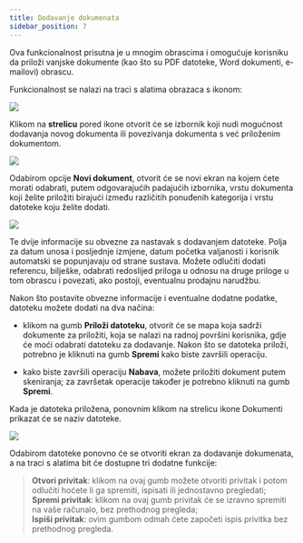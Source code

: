 ```yaml
---
title: Dodavanje dokumenata
sidebar_position: 7
---
```


Ova funkcionalnost prisutna je u mnogim obrascima i omogućuje korisniku da priloži vanjske dokumente (kao što su PDF datoteke, Word dokumenti, e-mailovi) obrascu.


Funkcionalnost se nalazi na traci s alatima obrazaca s ikonom: 

<p align="center">

![](/img/it-it/guide/operations-with-data/attach-documents/image01.png)  

</p>

Klikom na **strelicu** pored ikone otvorit će se izbornik koji nudi mogućnost dodavanja novog dokumenta ili povezivanja dokumenta s već priloženim dokumentom.  

<p align="center">

![](/img/it-it/guide/operations-with-data/attach-documents/image02.png)  

</p>

Odabirom opcije **Novi dokument**, otvorit će se novi ekran na kojem ćete morati odabrati, putem odgovarajućih padajućih izbornika, vrstu dokumenta koji želite priložiti birajući između različitih ponuđenih kategorija i vrstu datoteke koju želite dodati.  

<p align="center">

![](/img/it-it/guide/operations-with-data/attach-documents/image03.png)  

</p>

Te dvije informacije su obvezne za nastavak s dodavanjem datoteke. Polja za datum unosa i posljednje izmjene, datum početka valjanosti i korisnik automatski se popunjavaju od strane sustava. Možete odlučiti dodati referencu, bilješke, odabrati redoslijed priloga u odnosu na druge priloge u tom obrascu i povezati, ako postoji, eventualnu prodajnu narudžbu. 

Nakon što postavite obvezne informacije i eventualne dodatne podatke, datoteku možete dodati na dva načina: 

- klikom na gumb **Priloži datoteku**, otvorit će se mapa koja sadrži dokumente za priložiti, koja se nalazi na radnoj površini korisnika, gdje će moći odabrati datoteku za dodavanje. Nakon što se datoteka priloži, potrebno je kliknuti na gumb **Spremi** kako biste završili operaciju.  

- kako biste završili operaciju **Nabava**, možete priložiti dokument putem skeniranja; za završetak operacije također je potrebno kliknuti na gumb **Spremi**.

Kada je datoteka priložena, ponovnim klikom na strelicu ikone Dokumenti prikazat će se naziv datoteke.  

<p align="center">

![](/img/it-it/guide/operations-with-data/attach-documents/image08.png)  

</p>

Odabirom datoteke ponovno će se otvoriti ekran za dodavanje dokumenata, a na traci s alatima bit će dostupne tri dodatne funkcije: 

> **Otvori privitak**: klikom na ovaj gumb možete otvoriti privitak i potom odlučiti hoćete li ga spremiti, ispisati ili jednostavno pregledati;   
> **Spremi privitak**: klikom na ovaj gumb privitak će se izravno spremiti na vaše računalo, bez prethodnog pregleda;    
> **Ispiši privitak**: ovim gumbom odmah ćete započeti ispis privitka bez prethodnog pregleda. 